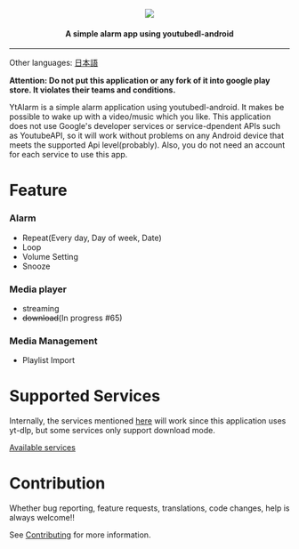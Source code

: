 <p align="center"><img src="docs/assets/logo-no-background.png"></p>
<h4 align="center"><b>A simple alarm app using youtubedl-android</b></h4>

------

Other languages: [日本語](docs/readme/README_ja.md)

**Attention: Do not put this application or any fork of it into google play store. It violates their teams and conditions.**

YtAlarm is a simple alarm application using youtubedl-android. It makes be possible to wake up with a video/music which you like.
This application does not use Google's developer services or service-dpendent APIs such as YoutubeAPI, so it will work without problems on any Android device that meets the supported Api level(probably).
Also, you do not need an account for each service to use this app.

# Feature

### Alarm

- Repeat(Every day, Day of week, Date)
- Loop
- Volume Setting
- Snooze

### Media player

- streaming
- ~~download~~(In progress #65)

### Media Management

- Playlist Import

# Supported Services

Internally, the services mentioned [here](https://github.com/yt-dlp/yt-dlp/tree/master/yt_dlp/extractor) will work since this application uses yt-dlp, but some services only support  download mode.

[Available services](docs/AVAILABLE_SERVICES.md)

# Contribution

Whether bug reporting, feature requests, translations, code changes, help is always welcome!!

See [Contributing](.github/CONTRIBUTING.md) for more information.

